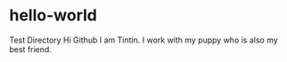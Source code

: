 # hello-world
Test Directory
Hi Github
I am Tintin. I work with my puppy who is also my best friend.
